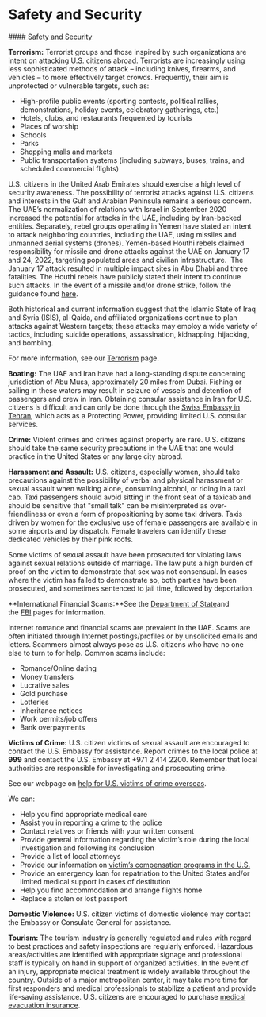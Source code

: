 # Safety and Security

[#### Safety and Security](javascript:void(0); "Safety and Security")

**Terrorism:** Terrorist groups and those inspired by such organizations are intent on attacking U.S. citizens abroad. Terrorists are increasingly using less sophisticated methods of attack – including knives, firearms, and vehicles – to more effectively target crowds. Frequently, their aim is unprotected or vulnerable targets, such as:

* High-profile public events (sporting contests, political rallies, demonstrations, holiday events, celebratory gatherings, etc.)
* Hotels, clubs, and restaurants frequented by tourists
* Places of worship
* Schools
* Parks
* Shopping malls and markets
* Public transportation systems (including subways, buses, trains, and scheduled commercial flights)

U.S. citizens in the United Arab Emirates should exercise a high level of security awareness. The possibility of terrorist attacks against U.S. citizens and interests in the Gulf and Arabian Peninsula remains a serious concern. The UAE’s normalization of relations with Israel in September 2020 increased the potential for attacks in the UAE, including by Iran-backed entities. Separately, rebel groups operating in Yemen have stated an intent to attack neighboring countries, including the UAE, using missiles and unmanned aerial systems (drones). Yemen-based Houthi rebels claimed responsibility for missile and drone attacks against the UAE on January 17 and 24, 2022, targeting populated areas and civilian infrastructure.  The January 17 attack resulted in multiple impact sites in Abu Dhabi and three fatalities. The Houthi rebels have publicly stated their intent to continue such attacks. In the event of a missile and/or drone strike, follow the guidance found [here](https://travel.state.gov/content/travel/en/international-travel/before-you-go/crisis_and_disaster_abroad_be_ready.html).

Both historical and current information suggest that the Islamic State of Iraq and Syria (ISIS), al-Qaida, and affiliated organizations continue to plan attacks against Western targets; these attacks may employ a wide variety of tactics, including suicide operations, assassination, kidnapping, hijacking, and bombing.

For more information, see our [Terrorism](https://travel.state.gov/content/travel/en/international-travel/emergencies/terrorism.html) page.

**Boating:** The UAE and Iran have had a long-standing dispute concerning jurisdiction of Abu Musa, approximately 20 miles from Dubai. Fishing or sailing in these waters may result in seizure of vessels and detention of passengers and crew in Iran. Obtaining consular assistance in Iran for U.S. citizens is difficult and can only be done through the [Swiss Embassy in Tehran](https://www.eda.admin.ch/countries/iran/en/home/representations/embassy-of-switzerland-foreign-interests-section.html), which acts as a Protecting Power, providing limited U.S. consular services.

**Crime:** Violent crimes and crimes against property are rare. U.S. citizens should take the same security precautions in the UAE that one would practice in the United States or any large city abroad.

**Harassment and Assault:** U.S. citizens, especially women, should take precautions against the possibility of verbal and physical harassment or sexual assault when walking alone, consuming alcohol, or riding in a taxi cab. Taxi passengers should avoid sitting in the front seat of a taxicab and should be sensitive that "small talk" can be misinterpreted as over-friendliness or even a form of propositioning by some taxi drivers. Taxis driven by women for the exclusive use of female passengers are available in some airports and by dispatch. Female travelers can identify these dedicated vehicles by their pink roofs.

Some victims of sexual assault have been prosecuted for violating laws against sexual relations outside of marriage. The law puts a high burden of proof on the victim to demonstrate that sex was not consensual. In cases where the victim has failed to demonstrate so, both parties have been prosecuted, and sometimes sentenced to jail time, followed by deportation.

**International Financial Scams:**See the [Department of State](https://travel.state.gov/content/travel/en/international-travel/emergencies/international-financial-scams.html)and the [FBI](http://www.fbi.gov/scams-safety/fraud) pages for information.

Internet romance and financial scams are prevalent in the UAE. Scams are often initiated through Internet postings/profiles or by unsolicited emails and letters. Scammers almost always pose as U.S. citizens who have no one else to turn to for help. Common scams include:

* Romance/Online dating
* Money transfers
* Lucrative sales
* Gold purchase
* Lotteries
* Inheritance notices
* Work permits/job offers
* Bank overpayments

**Victims of Crime:** U.S. citizen victims of sexual assault are encouraged to contact the U.S. Embassy for assistance. Report crimes to the local police at **999** and contact the U.S. Embassy at +971 2 414 2200. Remember that local authorities are responsible for investigating and prosecuting crime.

See our webpage on [help for U.S. victims of crime overseas](https://travel.state.gov/content/travel/en/international-travel/emergencies/crime.html).

We can:

* Help you find appropriate medical care
* Assist you in reporting a crime to the police
* Contact relatives or friends with your written consent
* Provide general information regarding the victim’s role during the local investigation and following its conclusion
* Provide a list of local attorneys
* Provide our information on [victim’s compensation programs in the U.S.](https://travel.state.gov/content/travel/en/international-travel/emergencies/crime.html)
* Provide an emergency loan for repatriation to the United States and/or limited medical support in cases of destitution
* Help you find accommodation and arrange flights home
* Replace a stolen or lost passport

**Domestic Violence:** U.S. citizen victims of domestic violence may contact the Embassy or Consulate General for assistance.

**Tourism:** The tourism industry is generally regulated and rules with regard to best practices and safety inspections are regularly enforced. Hazardous areas/activities are identified with appropriate signage and professional staff is typically on hand in support of organized activities. In the event of an injury, appropriate medical treatment is widely available throughout the country. Outside of a major metropolitan center, it may take more time for first responders and medical professionals to stabilize a patient and provide life-saving assistance. U.S. citizens are encouraged to purchase [medical evacuation insurance](https://travel.state.gov/content/travel/en/international-travel/before-you-go/your-health-abroad/Insurance_Coverage_Overseas.html).
